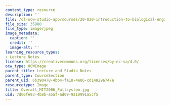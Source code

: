 ```yaml
---
content_type: resource
description: ''
file: /ol-ocw-studio-app/courses/20-020-introduction-to-biological-engineering-design-spring-2009/7d06fe934b8ba5afad099210991a5cf5_Overall_MIT2006_Fullsystem.jpg
file_size: 35980
file_type: image/jpeg
image_metadata:
  caption: ''
  credit: ''
  image-alt: ''
learning_resource_types:
- Lecture Notes
license: https://creativecommons.org/licenses/by-nc-sa/4.0/
ocw_type: OCWImage
parent_title: Lecture and Studio Notes
parent_type: CourseSection
parent_uid: 6b390478-4bb4-fa18-4e86-cd14829a747e
resourcetype: Image
title: Overall_MIT2006_Fullsystem.jpg
uid: 7d06fe93-4b8b-a5af-ad09-9210991a5cf5
---
```

